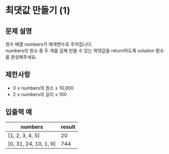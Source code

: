 # 최댓값 만들기 (1)

## 문제 설명

정수 배열 numbers가 매개변수로 주어집니다.  
numbers의 원소 중 두 개를 곱해 만들 수 있는 최댓값을 return하도록 solution 함수를 완성해주세요.  


## 제한사항

- 0 ≤ numbers의 원소 ≤ 10,000
- 2 ≤ numbers의 길이 ≤ 100


## 입출력 예

| numbers               | result |
|-----------------------|--------|
| [1, 2, 3, 4, 5]       | 20     |
| [0, 31, 24, 10, 1, 9] | 744    |
